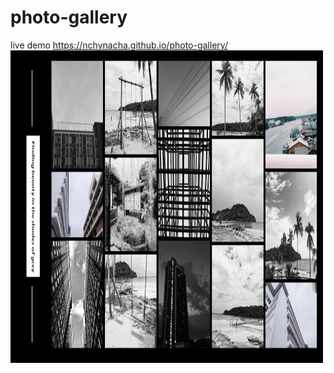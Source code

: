 # photo-gallery
live demo https://nchynacha.github.io/photo-gallery/
<img src="https://github.com/nchynacha/portfolio/blob/main/assets/images/image.png?raw=true" alt="photo gallery" width="500" height="500">

